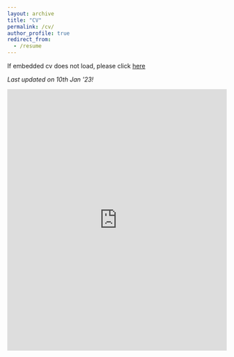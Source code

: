```yaml
---
layout: archive
title: "CV"
permalink: /cv/
author_profile: true
redirect_from:
  - /resume
---
```



If embedded cv does not load, please click [here](https://abhi-glitchhg.github.io/files/cv.pdf)

*Last updated on 10th Jan '23!*



<iframe width='100%' height='600px' frameborder='0' scrolling='yes' class='embed-responsive-item' src='https://drive.google.com/file/d/1wMfT06CJEIPs4QNqb6HmaQhXs0FPTUOK/preview' allowfullscreen></iframe>


